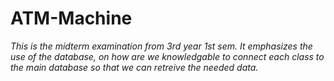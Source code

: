 # ATM-Machine

*This is the midterm examination from 3rd year 1st sem. It emphasizes the use of the database, on how are we knowledgable to connect each class to the main database so that we can retreive the needed data.*
